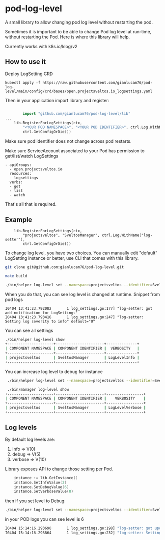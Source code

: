 # pod-log-level
A small library to allow changing pod log level without restarting the pod.

Sometimes it is important to be able to change Pod log level at run-time, without restarting the Pod. Here is where this library will help. 

Currently works with k8s.io/klog/v2 

## How to use it
Deploy LogSetting CRD

```
kubectl apply -f https://raw.githubusercontent.com/gianlucam76/pod-log-level/main/config/crd/bases/open.projectsveltos.io_logsettings.yaml
```

Then in your application import library and register:

```go

        import "github.com/gianlucam76/pod-log-level/lib"
...
	lib.RegisterForLogSettings(ctx,
		"<YOUR POD NAMESPACE>", "<YOUR POD IDENTIFIER>", ctrl.Log.WithName("log-setter"),
		ctrl.GetConfigOrDie())
```

Make sure pod identifier does not change across pod restarts.

Make sure ServiceAccount associated to your Pod has permission to get/list/watch LogSettings

```
- apiGroups:
  - open.projectsveltos.io
  resources:
  - logsettings
  verbs:
  - get
  - list
  - watch
```

That's all that is required.

## Example

```
	lib.RegisterForLogSettings(ctx,
		"projectsveltos", "SveltosManager", ctrl.Log.WithName("log-setter"),
		ctrl.GetConfigOrDie())
```

To change log level, you have two choices. You can manually edit "default" LogSetting instance or better, use CLI that comes with this library.

```bash
git clone git@github.com:gianlucam76/pod-log-level.git
```

```bash
make build
```

```bash
./bin/helper log-level set --namespace=projectsveltos --identifier=SveltosManager --info
```

When you do that, you can see log level is changed at runtime. Snippet from pod logs

```
I0404 13:41:23.792082       1 log_settings.go:177] "log-setter: got add notification for LogSettings"
I0404 13:41:23.793416       1 log_settings.go:247] "log-setter: Setting log severity to info" default="0"
```

You can see all settings

```bash
./bin/helper log-level show                                                             
+---------------------+----------------------+--------------+
| COMPONENT NAMESPACE | COMPONENT IDENTIFIER |  VERBOSITY   |
+---------------------+----------------------+--------------+
| projectsveltos      | SveltosManager       | LogLevelInfo |
+---------------------+----------------------+--------------+
```

You can increase log level to debug for instance

```bash
 ./bin/helper log-level set --namespace=projectsveltos --identifier=SveltosManager --verbose
 ```

```bash
 ./bin/manager log-level show                                                                
+---------------------+----------------------+-----------------+
| COMPONENT NAMESPACE | COMPONENT IDENTIFIER |    VERBOSITY    |
+---------------------+----------------------+-----------------+
| projectsveltos      | SveltosManager       | LogLevelVerbose |
+---------------------+----------------------+-----------------+
```

## Log levels

By default log levels are:

1. info => V(0)
2. debug => V(5)
3. verbose => V(10)

Library exposes API to change those setting per Pod.

```go
	instance := lib.GetInstance()
	instance.SetInfoValue(2)
	instance.SetDebugValue(6)
	instance.SetVerboseValue(8)
```

then  if you set level to Debug

```bash
./bin/helper log-level set --namespace=projectsveltos --identifier=SveltosManager --debug  
```

in your POD logs you can see level is 6

```bash
I0404 15:14:16.293690       1 log_settings.go:198] "log-setter: got update notification for LogSettings"
I0404 15:14:16.293864       1 log_settings.go:232] "log-setter: Setting log severity to debug" debug="6"
```

